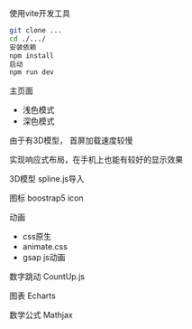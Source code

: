 
使用vite开发工具
```bash
git clone ...
cd ./.../
安装依赖
npm install
启动
npm run dev
```

主页面
- 浅色模式
- 深色模式

由于有3D模型， 首屏加载速度较慢

实现响应式布局，在手机上也能有较好的显示效果

3D模型 spline.js导入

图标 boostrap5 icon

动画
- css原生
- animate.css
- gsap js动画

数字跳动 CountUp.js

图表 Echarts

数学公式 Mathjax